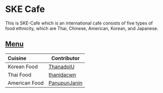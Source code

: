 # SKE Cafe

This is SKE-Cafe which is an international cafe consists of five types of food ethnicity, which are Thai, Chinese, American, Korean, and Japanese.

## [Menu](menu.md)

| Cuisine                               | Contributor        |
|:--------------------------------------|--------------------|
| Korean Food                           |[ThanadolU](https://github.com/ThanadolU)      |
| Thai Food                             |[thanidacwn](https://github.com/thanidacwn)    |
| American Food                         |[PanupunJanin](https://github.com/PanupunJanin)|
